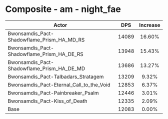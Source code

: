 # Composite - am - night_fae
| Actor | DPS | Increase |
|---|:---:|:---:|
|Bwonsamdis_Pact-Shadowflame_Prism_HA_MD_RS|14089|16.60%|
|Bwonsamdis_Pact-Shadowflame_Prism_HA_DE_RS|13948|15.43%|
|Bwonsamdis_Pact-Shadowflame_Prism_HA_DE_MD|13686|13.27%|
|Bwonsamdis_Pact-Talbadars_Stratagem|13209|9.32%|
|Bwonsamdis_Pact-Eternal_Call_to_the_Void|12853|6.37%|
|Bwonsamdis_Pact-Painbreaker_Psalm|12446|3.01%|
|Bwonsamdis_Pact-Kiss_of_Death|12335|2.09%|
|Base|12083|0.00%|
